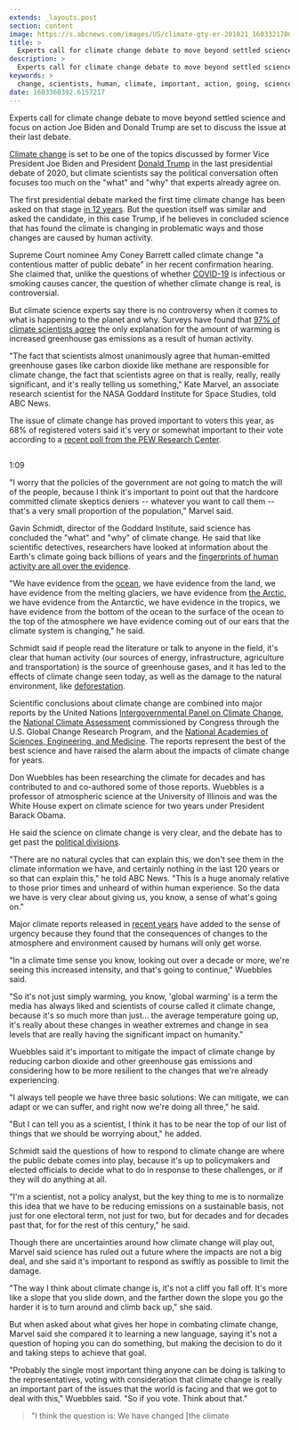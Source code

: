 ```yaml
--- 
extends: _layouts.post 
section: content 
image: https://s.abcnews.com/images/US/climate-gty-er-201021_1603321700512_hpMain_16x9_992.jpg 
title: > 
  Experts call for climate change debate to move beyond settled science and focus on action 
description: > 
  Experts call for climate change debate to move beyond settled science and focus on action Joe Biden and Donald Trump are set to discuss the issue at their last debate.Supreme Court nominee Amy Coney Barrett called climate change "a contentious matter of public debate" in her recent confirmation hearing.But climate science experts say there is no controversy when it comes to what is happening to the planet and why.Scientific conclusions about climate change are combined into major reports by the United Nations Intergovernmental Panel on Climate Change, the National Climate Assessment commissioned by Congress through the U.S.He said the science on climate change is very clear, and the debate has to get past the political divisions. 
keywords: > 
  change, scientists, human, climate, important, action, going, science, focus, really, experts, debate, evidence, settled 
date: 1603360392.6157217 
--- 
```

<div><p>Experts call for climate change debate to move beyond settled science and focus on action Joe Biden and Donald Trump are set to discuss the issue at their last debate.</p><p id="_ap_link_Donald Trump_DonaldTrump_"><a href="https://abcnews.go.com/alerts/climate-change" target="_blank">Climate change</a> is set to be one of the topics discussed by former Vice President Joe Biden and President <a href="https://abcnews.go.com/alerts/donald-trump" id="_ap_link_Donald Trump_DonaldTrump_" target="_blank">Donald Trump</a> in the last presidential debate of 2020, but climate scientists say the political conversation often focuses too much on the "what" and "why" that experts already agree on.</p><p>The first presidential debate marked the first time climate change has been asked on that stage <a href="https://abcnews.go.com/US/video/late-climate-change-presidential-debate-73378342" target="_blank">in 12 years</a>. But the question itself was similar and asked the candidate, in this case Trump, if he believes in concluded science that has found the climate is changing in problematic ways and those changes are caused by human activity.</p><p class="Ad incontentTeads incontentTeads--story ad-slot"></p><p>Supreme Court nominee Amy Coney Barrett called climate change "a contentious matter of public debate" in her recent confirmation hearing. She claimed that, unlike the questions of whether <a href="https://abcnews.go.com/health/coronavirus" target="_blank">COVID-19</a> is infectious or smoking causes cancer, the question of whether climate change is real, is controversial.</p><p>But climate science experts say there is no controversy when it comes to what is happening to the planet and why. Surveys have found that <a href="https://climate.nasa.gov/scientific-consensus/" target="_blank">97% of climate scientists agree</a> the only explanation for the amount of warming is increased greenhouse gas emissions as a result of human activity.</p><p>"The fact that scientists almost unanimously agree that human-emitted greenhouse gases like carbon dioxide like methane are responsible for climate change, the fact that scientists agree on that is really, really, really significant, and it's really telling us something," Kate Marvel, an associate research scientist for the NASA Goddard Institute for Space Studies, told ABC News.</p><p>The issue of climate change has proved important to voters this year, as 68% of registered voters said it's very or somewhat important to their vote according to a <a href="https://www.pewresearch.org/fact-tank/2020/10/06/how-important-is-climate-change-to-voters-in-the-2020-election/" target="_blank">recent poll from the PEW Research Center</a>.</p><p class="RatioFrame aspect-ratio--16x9"></p><img class="" alt="" src="data:image/gif;base64,R0lGODlhAQABAIAAAAAAAP///yH5BAEAAAAALAAAAAABAAEAAAIBRAA7"><p class="MediaPlaceholder__Button flex flex-center-all"></p><p class="MediaPlaceholder__Pill  items-center absolute flex">1:09</p><p class="MediaPlaceholder__PlaybackWrapper absolute-fill"></p><p class="Caption__Wrapper"></p><p>"I worry that the policies of the government are not going to match the will of the people, because I think it's important to point out that the hardcore committed climate skeptics deniers -- whatever you want to call them -- that's a very small proportion of the population," Marvel said.</p><p>Gavin Schmidt, director of the Goddard Institute, said science has concluded the "what" and "why" of climate change. He said that like scientific detectives, researchers have looked at information about the Earth's climate going back billions of years and the <a href="https://abcnews.go.com/US/earth-warming-top-warning-signs-experts/story?id=65721588" target="_blank">fingerprints of human activity are all over the evidence</a>.</p><p class="Ad incontentTeads2 incontentTeads2--story ad-slot"></p><p>"We have evidence from the <a href="https://abcnews.go.com/Politics/oceans-feel-increasing-impact-climate-change-source-solutions/story?id=65828631" target="_blank">ocean</a>, we have evidence from the land, we have evidence from the melting glaciers, we have evidence from <a href="https://abcnews.go.com/International/2nd-lowest-arctic-sea-ice-increases-concerns-impact/story?id=73224755" target="_blank">the Arctic</a>, we have evidence from the Antarctic, we have evidence in the tropics, we have evidence from the bottom of the ocean to the surface of the ocean to the top of the atmosphere we have evidence coming out of our ears that the climate system is changing," he said.</p><p>Schmidt said if people read the literature or talk to anyone in the field, it's clear that human activity (our sources of energy, infrastructure, agriculture and transportation) is the source of greenhouse gases, and it has led to the effects of climate change seen today, as well as the damage to the natural environment, like <a href="https://abcnews.go.com/Politics/release-report-detailing-climate-change-impacts-land-food/story?id=64836278" target="_blank">deforestation</a>.</p><p>Scientific conclusions about climate change are combined into major reports by the United Nations <a href="https://www.ipcc.ch/" target="_blank">Intergovernmental Panel on Climate Change</a>, the <a href="https://nca2018.globalchange.gov/" target="_blank">National Climate Assessment</a> commissioned by Congress through the U.S. Global Change Research Program, and the <a href="https://www.nationalacademies.org/topics/climate" target="_blank">National Academies of Sciences, Engineering, and Medicine</a>. The reports represent the best of the best science and have raised the alarm about the impacts of climate change for years.</p><p>Don Wuebbles has been researching the climate for decades and has contributed to and co-authored some of those reports. Wuebbles is a professor of atmospheric science at the University of Illinois and was the White House expert on climate science for two years under President Barack Obama.</p><p>He said the science on climate change is very clear, and the debate has to get past the <a href="https://abcnews.go.com/Politics/trump-federal-reports-findings-climate-change-hurt-economy/story?id=59418926" target="_blank">political divisions</a>.</p><p>"There are no natural cycles that can explain this, we don't see them in the climate information we have, and certainly nothing in the last 120 years or so that can explain this," he told ABC News. "This is a huge anomaly relative to those prior times and unheard of within human experience. So the data we have is very clear about giving us, you know, a sense of what's going on."</p><p>Major climate reports released in <a href="https://abcnews.go.com/International/united-nations-report-details-looming-climate-crisis/story?id=58354235" target="_blank">recent years</a> have added to the sense of urgency because they found that the consequences of changes to the atmosphere and environment caused by humans will only get worse.</p><p>"In a climate time sense you know, looking out over a decade or more, we're seeing this increased intensity, and that's going to continue," Wuebbles said.</p><p>"So it's not just simply warming, you know, 'global warming' is a term the media has always liked and scientists of course called it climate change, because it's so much more than just... the average temperature going up, it's really about these changes in weather extremes and change in sea levels that are really having the significant impact on humanity."</p><p>Wuebbles said it's important to mitigate the impact of climate change by reducing carbon dioxide and other greenhouse gas emissions and considering how to be more resilient to the changes that we're already experiencing.</p><p>"I always tell people we have three basic solutions: We can mitigate, we can adapt or we can suffer, and right now we're doing all three," he said.</p><p>"But I can tell you as a scientist, I think it has to be near the top of our list of things that we should be worrying about," he added.</p><p>Schmidt said the questions of how to respond to climate change are where the public debate comes into play, because it's up to policymakers and elected officials to decide what to do in response to these challenges, or if they will do anything at all.</p><p>"I'm a scientist, not a policy analyst, but the key thing to me is to normalize this idea that we have to be reducing emissions on a sustainable basis, not just for one electoral term, not just for two, but for decades and for decades past that, for for the rest of this century," he said.</p><p>Though there are uncertainties around how climate change will play out, Marvel said science has ruled out a future where the impacts are not a big deal, and she said it's important to respond as swiftly as possible to limit the damage.</p><p>"The way I think about climate change is, it's not a cliff you fall off. It's more like a slope that you slide down, and the farther down the slope you go the harder it is to turn around and climb back up," she said.</p><p>But when asked about what gives her hope in combating climate change, Marvel said she compared it to learning a new language, saying it's not a question of hoping you can do something, but making the decision to do it and taking steps to achieve that goal.</p><p>"Probably the single most important thing anyone can be doing is talking to the representatives, voting with consideration that climate change is really an important part of the issues that the world is facing and that we got to deal with this," Wuebbles said. "So if you vote. Think about that."</p><blockquote class="twitter-tweet"><p lang="en" dir="ltr">"I think the question is: We have changed [the climate</p></blockquote></div>